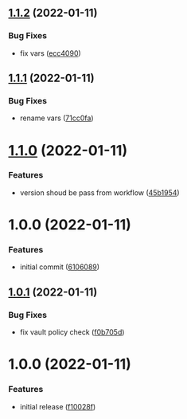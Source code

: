 ## [1.1.2](https://github.com/sitkoru/dotnet-release-action/compare/v1.1.1...v1.1.2) (2022-01-11)


### Bug Fixes

* fix vars ([ecc4090](https://github.com/sitkoru/dotnet-release-action/commit/ecc40907b9ac54718db20f3311de93ada7ef1026))

## [1.1.1](https://github.com/sitkoru/dotnet-release-action/compare/v1.1.0...v1.1.1) (2022-01-11)


### Bug Fixes

* rename vars ([71cc0fa](https://github.com/sitkoru/dotnet-release-action/commit/71cc0fa6acb9c26e6078861e2214f5a90696622a))

# [1.1.0](https://github.com/sitkoru/dotnet-release-action/compare/v1.0.0...v1.1.0) (2022-01-11)


### Features

* version shoud be pass from workflow ([45b1954](https://github.com/sitkoru/dotnet-release-action/commit/45b195414b87d5e17da7c90ef93e7e3f1e8042f0))

# 1.0.0 (2022-01-11)


### Features

* initial commit ([6106089](https://github.com/sitkoru/dotnet-release-action/commit/61060893f6a8dc5d248f2ce353e9f7503e45432a))

## [1.0.1](https://github.com/sitkoru/docker-deploy-action/compare/v1.0.0...v1.0.1) (2022-01-11)


### Bug Fixes

* fix vault policy check ([f0b705d](https://github.com/sitkoru/docker-deploy-action/commit/f0b705d12dd25dd958eb13c149a1e8d8fb24aa41))

# 1.0.0 (2022-01-11)


### Features

* initial release ([f10028f](https://github.com/sitkoru/docker-deploy-action/commit/f10028ff4ee2d85ad72b7ce024c4a66e2d22736d))
